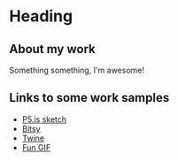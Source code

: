 # Heading

## About my work

Something something, I'm awesome!

## Links to some work samples
- [P5.js sketch](https://openprocessing.org/sketch/2592306)
- [Bitsy](bitsy.html) 
- [Twine](Twine.html)
- [Fun GIF](gif.webp)
